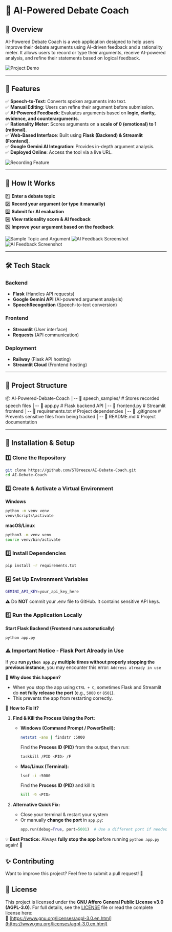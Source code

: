 # 🎤 AI-Powered Debate Coach

## 📝 Overview

AI-Powered Debate Coach is a web application designed to help users improve their debate arguments using AI-driven feedback and a rationality meter. It allows users to record or type their arguments, receive AI-powered analysis, and refine their statements based on logical feedback.

![Project Demo](assests\images\Project_Demo.png) <!-- Upload a screenshot of the UI showing a full analysis -->

---

## 🌟 Features

✅ **Speech-to-Text**: Converts spoken arguments into text.  
✅ **Manual Editing**: Users can refine their argument before submission.  
✅ **AI-Powered Feedback**: Evaluates arguments based on **logic, clarity, evidence, and counterarguments**.  
✅ **Rationality Meter**: Scores arguments on a **scale of 0 (emotional) to 1 (rational)**.  
✅ **Web-Based Interface**: Built using **Flask (Backend) & Streamlit (Frontend)**.  
✅ **Google Gemini AI Integration**: Provides in-depth argument analysis.  
✅ **Deployed Online**: Access the tool via a live URL.

![Recording Feature](assests\images\Recording_Feature.png) <!-- Screenshot of the recording button in action -->

---

## 🎯 How It Works

1️⃣ **Enter a debate topic**  
2️⃣ **Record your argument (or type it manually)**  
3️⃣ **Submit for AI evaluation**  
4️⃣ **View rationality score & AI feedback**  
5️⃣ **Improve your argument based on the feedback**

![Sample Topic and Argument](assests\images\Sample_Topic&Argument.png)
![AI Feedback Screenshot](assests\images\AI_Feedback.png) <!-- Screenshot showing AI feedback in action -->
![AI Feedback Screenshot](assests\images\AI_Feedback_2.png)

---

## 🛠️ Tech Stack

### **Backend**

- **Flask** (Handles API requests)
- **Google Gemini API** (AI-powered argument analysis)
- **SpeechRecognition** (Speech-to-text conversion)

### **Frontend**

- **Streamlit** (User interface)
- **Requests** (API communication)

### **Deployment**

- **Railway** (Flask API hosting)
- **Streamlit Cloud** (Frontend hosting)

---

## 📂 Project Structure

📦 AI-Powered-Debate-Coach
│-- 📁 speech_samples/ # Stores recorded speech files
│-- 📜 app.py # Flask backend API
│-- 📜 frontend.py # Streamlit frontend
│-- 📜 requirements.txt # Project dependencies
│-- 📜 .gitignore # Prevents sensitive files from being tracked
│-- 📜 README.md # Project documentation

---

## 🚀 Installation & Setup

### **1️⃣ Clone the Repository**

```bash
git clone https://github.com/STBreeze/AI-Debate-Coach.git
cd AI-Debate-Coach
```

### **2️⃣ Create & Activate a Virtual Environment**

**Windows**

```bash
python -m venv venv
venv\Scripts\activate
```

**macOS/Linux**

```bash
python3 -m venv venv
source venv/bin/activate
```

### **3️⃣ Install Dependencies**

```bash
pip install -r requirements.txt
```

### **4️⃣ Set Up Environment Variables**

```bash
GEMINI_API_KEY=your_api_key_here
```

⚠️ Do **NOT** commit your .env file to GitHub. It contains sensitive API keys.

### **5️⃣ Run the Application Locally**

**Start Flask Backend (Frontend runs automatically)**

```bash
python app.py
```

### ⚠️ Important Notice - Flask Port Already in Use

If you **run `python app.py` multiple times without properly stopping the previous instance**, you may encounter this error: `Address already in use`

🔹 **Why does this happen?**

- When you stop the app using `CTRL + C`, sometimes Flask and Streamlit do **not fully release the port** (e.g., `5000` or `8501`).
- This prevents the app from restarting correctly.

🔹 **How to Fix It?**

1. **Find & Kill the Process Using the Port:**

   - **Windows (Command Prompt / PowerShell):**
     ```bash
     netstat -ano | findstr :5000
     ```
     Find the **Process ID (PID)** from the output, then run:
     ```bash
     taskkill /PID <PID> /F
     ```
   - **Mac/Linux (Terminal):**
     ```bash
     lsof -i :5000
     ```
     Find the **Process ID (PID)** and kill it:
     ```bash
     kill -9 <PID>
     ```

2. **Alternative Quick Fix:**
   - Close your terminal & restart your system
   - Or manually **change the port** in `app.py`:
     ```python
     app.run(debug=True, port=5001)  # Use a different port if needed
     ```

💡 **Best Practice:** Always **fully stop the app** before running `python app.py` again! 🚀

## ✨ Contributing

Want to improve this project? Feel free to submit a pull request! 🚀

## 📜 License

This project is licensed under the **GNU Affero General Public License v3.0 (AGPL-3.0)**.
For full details, see the [LICENSE](LICENSE) file or read the complete license here:  
🔗 [https://www.gnu.org/licenses/agpl-3.0.en.html](https://www.gnu.org/licenses/agpl-3.0.en.html)
